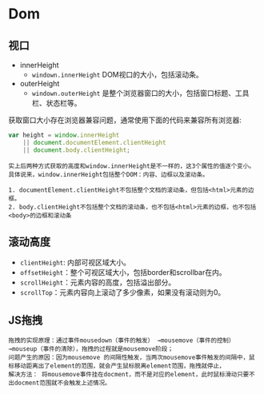 # Dom

## 视口

- innerHeight
    - `windown.innerHeight` DOM视口的大小，包括滚动条。
- outerHeight
    - `windown.outerHeight` 是整个浏览器窗口的大小，包括窗口标题、工具栏、状态栏等。

获取窗口大小存在浏览器兼容问题，通常使用下面的代码来兼容所有浏览器:

```js
var height = window.innerHeight
    || document.documentElement.clientHeight
    || document.body.clientHeight;
```

```text
实上后两种方式获取的高度和window.innerHeight是不一样的，这3个属性的值逐个变小。具体说来，window.innerHeight包括整个DOM：内容、边框以及滚动条。

1. documentElement.clientHeight不包括整个文档的滚动条，但包括<html>元素的边框。
2. body.clientHeight不包括整个文档的滚动条，也不包括<html>元素的边框，也不包括<body>的边框和滚动条

```

## 滚动高度

- `clientHeight`: 内部可视区域大小。
- `offsetHeight`：整个可视区域大小，包括border和scrollbar在内。
- `scrollHeight`：元素内容的高度，包括溢出部分。
- `scrollTop`：元素内容向上滚动了多少像素，如果没有滚动则为0。

## JS拖拽

```text
拖拽的实现原理：通过事件mousedown（事件的触发） →mousemove（事件的控制） →mouseup（事件的清除），拖拽的过程就是mousemove阶段；
问题产生的原因：因为mousemove 的间隔性触发，当两次mousemove事件触发的间隔中，鼠标移动距离出了element的范围，就会产生鼠标脱离element范围，拖拽就停止，
解决方法： 将mousemove事件挂在docment，而不是对应的element，此时鼠标滑动只要不出docment范围就不会触发上述情况。
```